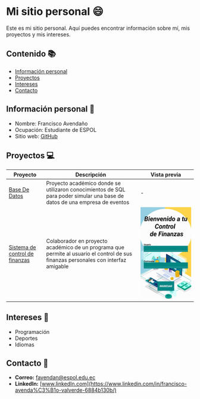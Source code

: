 # Mi sitio personal 😄
Este es mi sitio personal. Aquí puedes encontrar información sobre mí, mis
proyectos y mis intereses.

## Contenido 📚
* [Información personal](#información-personal-) 
* [Proyectos](#proyectos-) 
* [Intereses](#intereses-) 
* [Contacto](#contacto-)

## Información personal 🙋
* Nombre: Francisco Avendaño
* Ocupación: Estudiante de ESPOL
* Sitio web: [GitHub](https://franciscoave.github.io/FranciscoAve/)

## Proyectos 💻
| Proyecto | Descripción | Vista previa |
| ----------- | ----------- | ----------- | 
| [Base De Datos](https://github.com/FranciscoAve/BasesDeDatos.git) | Proyecto académico donde se utilizaron conocimientos de SQL para poder simular una base de datos de una empresa de eventos | - |
| [Sistema de control de finanzas](https://github.com/CelsoCastro07/ProyectoPOO) | Colaborador en proyecto académico de un programa que permite al usuario el control de sus finanzas personales con interfaz amigable | ![Pantalla inicio de sesión de proyecto](imagenes/VistaPrevia1.jpeg) |

## Intereses 🎯
* Programación
* Deportes
* Idiomas

## Contacto 🔗
* **Correo:** favendan@espol.edu.ec
* **LinkedIn:** [www.linkedIn.com](https://www.linkedin.com/in/francisco-avenda%C3%B1o-valverde-6884b130b/)


